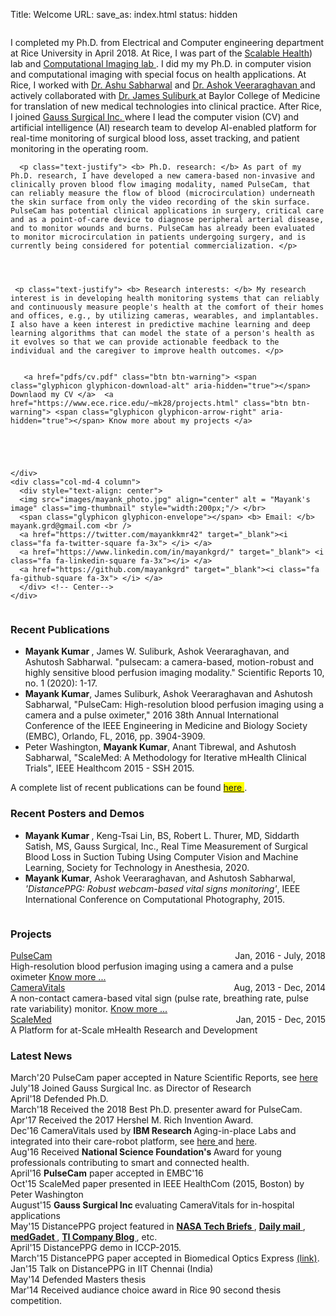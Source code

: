 Title: Welcome
URL:
save_as: index.html
status: hidden

<div class="container-fluid">
  <div class="row clearfix">
    <div class="col-md-8 column">
      <p class="text-justify"> I completed my Ph.D. from Electrical and Computer engineering department at Rice University in April 2018. At Rice, I was part of the <a href="http://sh.rice.edu/" target="_blank">Scalable Health</a>)  lab and <a href="https://computationalimaging.rice.edu/" target='_blank'> Computational Imaging lab </a>. I did my my Ph.D.  in computer vision and computational imaging with special focus on health applications.  At Rice, I worked with <a href="http://www.ece.rice.edu/~ashu/" target="_blank">Dr. Ashu Sabharwal</a> and <a href="https://www.ece.rice.edu/~av21/" target="_black"> Dr. Ashok Veeraraghavan </a> and actively collaborated with <a href="https://www.bcm.edu/people/view/james-suliburk-m-d-facs/b264d8d6-ffed-11e2-be68-080027880ca6" target="_blank">Dr. James Suliburk </a> at Baylor College of Medicine for translation of new medical technologies into clinical practice. After Rice, I joined <a href="https://www.gausssurgical.com/" target="_blank">  Gauss Surgical Inc. </a> where I lead the computer vision (CV) and artificial intelligence (AI) research team to develop AI-enabled platform for real-time monitoring of surgical blood loss, asset tracking, and patient monitoring in the operating room. </p>

      <p class="text-justify"> <b> Ph.D. research: </b> As part of my Ph.D. research, I have developed a new camera-based non-invasive and clinically proven blood flow imaging modality, named PulseCam, that can reliably measure the flow of blood (microcirculation) underneath the skin surface from only the video recording of the skin surface. PulseCam has potential clinical applications in surgery, critical care and as a point-of-care device to diagnose peripheral arterial disease, and to monitor wounds and burns. PulseCam has already been evaluated to monitor microcirculation in patients undergoing surgery, and is currently being considered for potential commercialization. </p>


      

 	 <p class="text-justify"> <b> Research interests: </b> My research interest is in developing health monitoring systems that can reliably and continuously measure people's health at the comfort of their homes and offices, e.g., by utilizing cameras, wearables, and implantables.   I also have a keen interest in predictive machine learning and deep learning algorithms that can model the state of a person's health as it evolves so that we can provide actionable feedback to the individual and the caregiver to improve health outcomes. </p>


       <a href="pdfs/cv.pdf" class="btn btn-warning"> <span class="glyphicon glyphicon-download-alt" aria-hidden="true"></span> Downlaod my CV </a>  <a href="https://www.ece.rice.edu/~mk28/projects.html" class="btn btn-warning"> <span class="glyphicon glyphicon-arrow-right" aria-hidden="true"></span> Know more about my projects </a>





    </div>
    <div class="col-md-4 column">
      <div style="text-align: center">
      <img src="images/mayank_photo.jpg" align="center" alt = "Mayank's image" class="img-thumbnail" style="width:200px;"/> </br> 
      <span class="glyphicon glyphicon-envelope"></span> <b> Email: </b> mayank.grd@gmail.com <br /> 
      <a href="https://twitter.com/mayankkmr42" target="_blank"><i class="fa fa-twitter-square fa-3x"> </i> </a> 
      <a href="https://www.linkedin.com/in/mayankgrd/" target="_blank"> <i class="fa fa-linkedin-square fa-3x"></i> </a> 
      <a href="https://github.com/mayankgrd" target="_blank"><i class="fa fa-github-square fa-3x"> </i> </a>
      </div> <!-- Center-->
    </div>
  </div>
</div>

<div class="container">
  <div class="row clearfix">
  <div class="col-md-12 column">
    <h3> Recent Publications </h3>
    <ul>
      <li><b> Mayank Kumar </b>, James W. Suliburk, Ashok Veeraraghavan, and Ashutosh Sabharwal. "pulsecam: a camera-based, motion-robust and highly sensitive blood perfusion imaging modality." Scientific Reports 10, no. 1 (2020): 1-17.
      <li><b>Mayank Kumar</b>, James Suliburk, Ashok Veeraraghavan and Ashutosh Sabharwal, "PulseCam: High-resolution blood perfusion imaging using a camera and a pulse oximeter," 2016 38th Annual International Conference of the IEEE Engineering in Medicine and Biology Society (EMBC), Orlando, FL, 2016, pp. 3904-3909.
      <li> Peter Washington, <b>Mayank Kumar</b>, Anant Tibrewal, and Ashutosh Sabharwal, "ScaleMed: A Methodology for Iterative mHealth Clinical Trials", IEEE Healthcom 2015 - SSH 2015.
    </ul>
    A complete list of recent publications can be found <mark><a href="http://www.ece.rice.edu/~mk28/publications.html">here </a></mark>. 
    <h3> Recent Posters and Demos </h3>
    <ul>
      <li> <b> Mayank Kumar </b>, Keng-Tsai Lin, BS, Robert L. Thurer, MD, Siddarth Satish, MS, Gauss Surgical, Inc., Real Time Measurement of Surgical Blood Loss in Suction Tubing Using Computer Vision and Machine Learning, Society for Technology in Anesthesia, 2020. 
      <li> <b>Mayank Kumar</b>, Ashok Veeraraghavan, and Ashutosh Sabharwal, <em>'DistancePPG: Robust webcam-based vital signs monitoring'</em>, IEEE International Conference on Computational Photography,  2015. 
    </ul>
  </div>
</div>
</div>


<div class="container">
  <div class="row clearfix">
    <div class="col-md-6 column">
      <h3> Projects </h3> 
      <div class="panel panel-info">
        <div class="panel-heading">
          <a href="{filename}pulseCam.md">PulseCam </a><span class="label label-primary" style="float:right">Jan, 2016 - July, 2018</span>
        </div>
        <div class="panel-body">
          High-resolution blood perfusion imaging using a camera and a pulse oximeter <a class="text-primary" href="{filename}pulseCam.md">Know more ... </a>
        </div>
      </div>
      <div class="panel panel-info">
        <div class="panel-heading">
          <a href="{filename}distancePPG.md">CameraVitals </a><span class="label label-primary" style="float:right">Aug, 2013 - Dec, 2014</span>
        </div>
        <div class="panel-body">
          A non-contact camera-based vital sign (pulse rate, breathing rate, pulse rate variability) monitor. <a class="text-primary" href="{filename}distancePPG.md">Know more ...</a>
        </div>
      </div>
      <div class="panel panel-info">
        <div class="panel-heading">
          <a href="http://www.ece.rice.edu/~mk28/projects.html">ScaleMed </a><span class="label label-primary" style="float:right">Jan, 2015 - Dec, 2015</span>
        </div>
        <div class="panel-body">
          A Platform for at-Scale mHealth Research and Development
        </div>
      </div>
    </div>
    <div class="col-md-6 column">
      <h3> Latest News </h3> 
      <span class="label label-warning">March'20 </span> PulseCam paper accepted in Nature Scientific Reports, see <a href="https://rdcu.be/b3xep" target="_blank"> here </a> </br>
      <span class="label label-warning">July'18 </span> Joined Gauss Surgical Inc. as Director of Research </br>
      <span class="label label-warning">April'18 </span> Defended Ph.D. </br>
      <span class="label label-warning">March'18 </span> Received the 2018 Best Ph.D. presenter award for PulseCam.</br>
      <span class="label label-warning">Apr'17 </span> Received the 2017 Hershel M. Rich Invention Award.</br>
      <span class="label label-warning">Dec'16 </span> CameraVitals used by <b>IBM Research </b> Aging-in-place Labs and integrated into their care-robot platform, see <a href="http://news.rice.edu/2016/12/08/rice-and-ibm-explore-watson-powered-robot-designed-to-aid-elderly-and-caregivers/" target="_blank">here </a> and <a href="https://www.ibm.com/blogs/research/2016/12/cognitive-assist/" target="_blank"> here</a>. </br>
      <span class="label label-warning">Aug'16 </span> Received <b>National Science Foundation's </b> Award  for young professionals contributing to smart and connected health.</br>
      <span class="label label-warning">April'16 </span> <b>PulseCam</b> paper accepted in EMBC'16 </br> 
      <span class="label label-warning">Oct'15 </span> ScaleMed paper presented in IEEE HealthCom (2015, Boston) by Peter Washington</br> 
      <span class="label label-warning">August'15 </span> <b>Gauss Surgical Inc </b> evaluating CameraVitals for in-hospital applications </br> 
      <span class="label label-warning">May'15 </span> DistancePPG project featured in <a href="http://www.techbriefs.com/component/content/article/ntb/tech-briefs/imaging/22261" target="=_blank"><b> NASA Tech Briefs </b> </a>, <a href="http://www.dailymail.co.uk/sciencetech/article-3027887/Your-face-reveal-health-Researchers-reveal-new-algorithm-monitors-vital-signs-video.html" target="_blank"> <b>Daily mail</b> </a>, <a href="http://www.medgadget.com/2015/04/new-camera-technique-detects-heart-respiratory-rates-nearly-people.html" target="_blank"> <b>medGadet </b></a>,    <a href="https://e2e.ti.com/blogs_/b/thinkinnovate/archive/2015/06/09/untethered-a-new-idea-to-measure-vital-signs-in-preemies" target="_blank"> <b>TI Company Blog </b></a>, etc. </br>
      <span class="label label-warning">April'15 </span> DistancePPG demo in ICCP-2015. </br>
      <span class="label label-warning">March'15 </span> DistancePPG paper accepted in Biomedical Optics Express <a href="https://www.osapublishing.org/boe/abstract.cfm?uri=boe-6-5-1565" target="_blank">(link)</a>. </br> 
      <span class="label label-warning">Jan'15 </span> Talk on DistancePPG in IIT Chennai (India) </br>  
      <span class="label label-warning">May'14 </span> Defended Masters thesis </br>
      <span class="label label-warning">Mar'14 </span> Received audiance choice award in Rice 90 second thesis competition.  </br>
    </div>
  </div>
</div>

